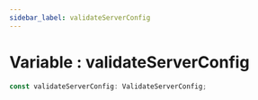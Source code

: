 ```yaml
---
sidebar_label: validateServerConfig
---
```


# Variable : validateServerConfig

```ts
const validateServerConfig: ValidateServerConfig;
```
